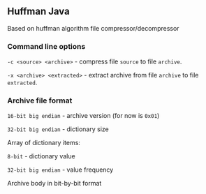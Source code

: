 ## Huffman Java
Based on huffman algorithm file compressor/decompressor

### Command line options
`-c <source> <archive>` - compress file `source` to file `archive`.

`-x <archive> <extracted>` - extract archive from file `archive` to file `extracted`.

### Archive file format
`16-bit big endian` - archive version (for now is `0x01`)

`32-bit big endian` - dictionary size

Array of dictionary items:

`8-bit` - dictionary value

`32-bit big endian` - value frequency

Archive body in bit-by-bit format
